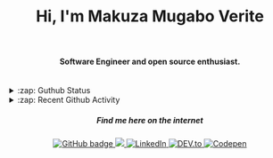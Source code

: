 
<h1 align="center">Hi, I'm Makuza Mugabo Verite </h1> 

<br/>
<h4 align="center">Software Engineer  and open source enthusiast.</h4>
 <br/>


<details>
  <summary>:zap: Guthub Status</summary>
 <p>
<!--  <img src="https://github-readme-stats.vercel.app/api?username=makuzaverite&count_private=true&show_icons=true&include_all_commits=true&width=100%"  width="100%"/> -->
  <p align="center"><img width="100%" src="https://github-readme-stats.vercel.app/api?username=makuzaverite&count_private=true&show_icons=true&include_all_commits=true&show_icons=true&theme=tokyonight" /></p>

 <!-- <img src="https://github-readme-stats.vercel.app/api?username=makuzaverite&show_icons=true&count_private=true" />-->
  <!--<img src="https://github-readme-stats.vercel.app/api/top-langs/?username=makuzaverite&layout=compact" />-->
  </p>
</details>

<details>
  <summary>:zap: Recent Github Activity</summary>

<!--START_SECTION:activity-->
1. 🎉 Merged PR [#6](https://github.com/makuzaverite/online-shopping-store/pull/6) in [makuzaverite/online-shopping-store](https://github.com/makuzaverite/online-shopping-store)
2. 💪 Opened PR [#6](https://github.com/makuzaverite/online-shopping-store/pull/6) in [makuzaverite/online-shopping-store](https://github.com/makuzaverite/online-shopping-store)
3. 🎉 Merged PR [#10](https://github.com/PatrickNiyogitare28/customify/pull/10) in [PatrickNiyogitare28/customify](https://github.com/PatrickNiyogitare28/customify)
4. 💪 Opened PR [#10](https://github.com/PatrickNiyogitare28/customify/pull/10) in [PatrickNiyogitare28/customify](https://github.com/PatrickNiyogitare28/customify)
5. 🎉 Merged PR [#9](https://github.com/PatrickNiyogitare28/customify/pull/9) in [PatrickNiyogitare28/customify](https://github.com/PatrickNiyogitare28/customify)
<!--END_SECTION:activity-->
</details>



<h5 align="center"><em>Find me here on the internet</em></h5>

<p align="center">
 
  <a href="https://github.com/makuzaverite?tab=followers">
    <img src="https://img.shields.io/github/followers/makuzaverite?label=Followers&logo=GitHub&style=for-the-badge" alt="GitHub badge" />
  </a>
  
   <a href="http://twitter.com/makuza_mugabo_v">
    <img src="https://img.shields.io/twitter/follow/makuza_mugabo_v?label=Twitter&logo=twitter&style=for-the-badge" />
  </a>
 
 <a href="https://www.linkedin.com/in/makuza-mugabo-verite-99369a184/" target="_blank">
  <img src="https://img.shields.io/badge/LinkedIn-%230077B5.svg?&style=for-the-badge&logo=LinkedIn&logoColor=white" alt="LinkedIn">
</a>

<a href="https://dev.to/mugaboverite" target="_blank">
   <img src="https://img.shields.io/badge/DEV-%230A0A0A.svg?&style=for-the-badge&logo=DEV.to&logoColor=white" alt="DEV.to">
</a>


<a href="https://codepen.io/makuza-mugabo-verite" target="_blank">
   <img src="https://img.shields.io/badge/Codepen-%230A0A0A.svg?&style=for-the-badge&logo=Codepen&logoColor=white" alt="Codepen">
</a>
 
 
</p>
<!-- <p align="center"> <img src=https://komarev.com/ghpvc/?username=makuzaverite alt=makuzaverite/> </p> -->
